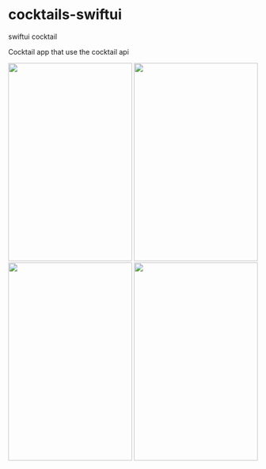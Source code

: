 # cocktails-swiftui
swiftui cocktail

Cocktail app that use the cocktail api

<img src="https://user-images.githubusercontent.com/22989502/140814033-e650f6fa-aa7f-4279-b7ec-05c68a4640a8.png" width=250 height=400>
<img src="https://user-images.githubusercontent.com/22989502/140814117-059b06bc-acb6-4a0d-b010-1d2ff8af0eda.png" width=250 height=400>
<img src="https://user-images.githubusercontent.com/22989502/140814174-d208ee0b-4c38-4906-ac21-20c29e0c9807.png" width=250 height=400>
<img src="https://user-images.githubusercontent.com/22989502/140814182-9a920243-7fcb-425d-9ff6-fe5c95f00df7.png" width=250 height=400>



